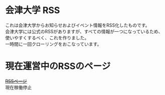 # 会津大学 RSS

これは会津大学からお知らせおよびイベント情報をRSS化したものです。  
会津大学には公式のRSSがありますが、すべての情報が一つになっているため、使いやすくするべく、これを作りました。  
一時間に一回クローリングをおこなっています。 
# 現在運営中のRSSのページ
~~[RSSページ](https://rss_uoa.penguincabinet.com/)~~  
現在稼働停止
